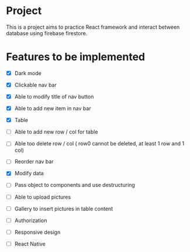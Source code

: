 # Project

This is a project aims to practice React framework and interact between database using firebase firestore.

# Features to be implemented

- [x] Dark mode

- [x] Clickable nav bar

- [x] Able to modify title of nav button

- [x] Able to add new item in nav bar

- [x] Table

- [ ] Able to add new row / col for table

- [ ] Able too delete row / col ( row0 cannot be deleted, at least 1 row and 1 col)

- [ ] Reorder nav bar

- [x] Modify data

- [ ] Pass object to components and use destructuring

- [ ] Able to upload pictures

- [ ] Gallery to insert pictures in table content

- [ ] Authorization

- [ ] Responsive design

- [ ] React Native
